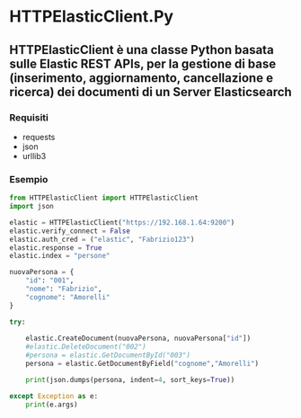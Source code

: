 # HTTPElasticClient.Py

## HTTPElasticClient è una classe Python basata sulle Elastic REST APIs, per la gestione di base (inserimento, aggiornamento, cancellazione e ricerca) dei documenti di un Server Elasticsearch

### Requisiti

- requests
- json
- urllib3

### Esempio

```python
from HTTPElasticClient import HTTPElasticClient
import json

elastic = HTTPElasticClient("https://192.168.1.64:9200")
elastic.verify_connect = False
elastic.auth_cred = ("elastic", "Fabrizio123")
elastic.response = True
elastic.index = "persone"

nuovaPersona = {
    "id": "001",
    "nome": "Fabrizio",
    "cognome": "Amorelli"
}

try:
    
    elastic.CreateDocument(nuovaPersona, nuovaPersona["id"])
    #elastic.DeleteDocument("002")
    #persona = elastic.GetDocumentById("003")
    persona = elastic.GetDocumentByField("cognome","Amorelli")

    print(json.dumps(persona, indent=4, sort_keys=True))

except Exception as e:
    print(e.args)
```
